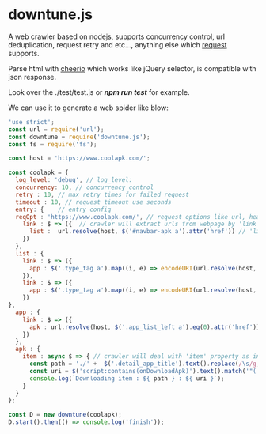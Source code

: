 # downtune.js
A web crawler based on nodejs, supports concurrency control, url deduplication, request retry and etc..., anything else which [request](https://www.npmjs.com/package/request) supports.

Parse html with [cheerio](https://www.npmjs.com/package/cheerio) which works like jQuery selector, is compatible with json response.

Look over the ./test/test.js or ***npm run test***  for example. 

We can use it to generate a web spider like blow:

```js
'use strict';
const url = require('url');
const downtune = require('downtune.js');
const fs = require('fs');

const host = 'https://www.coolapk.com/';

const coolapk = {
  log_level: 'debug', // log_level:
  concurrency: 10, // concurrency control
  retry : 10, // max retry times for failed request
  timeout : 10, // request timeout use seconds
  entry: {    // entry config
  reqOpt : 'https://www.coolapk.com/', // request options like url, headers, method\(GET or POST\), proxy and etc...
    link : $ => ({  // crawler will extract urls from webpage by 'link' property and add these urls to crawler urls queue, $ is a cheerio instance
      list :  url.resolve(host, $('#navbar-apk a').attr('href')) // 'list' property as a tag for specific classification of some webpage those share some common features
    })
  },
  list : {
    link : $ => ({
      app : $('.type_tag a').map((i, e) => encodeURI(url.resolve(host, $(e).attr('href')))).get().slice(0,5)
    }),
    link : $ => ({
      app : $('.type_tag a').map((i, e) => encodeURI(url.resolve(host, $(e).attr('href')))).get().slice(6,10)
    })
},
  app : {
    link : $ => ({
      apk : url.resolve(host, $('.app_list_left a').eq(0).attr('href'))
    })
  },
  apk : {
    item : async $ => { // crawler will deal with 'item' property as information you want to extract from webpage, you can make custom procedure as you want. 
      const path = './' +  $('.detail_app_title').text().replace(/\s/g,'-').replace(/\//g,'.') + '.apk';
      const uri = $('script:contains(onDownloadApk)').text().match('"(.*from=click)"')[1];
      console.log(`Downloading item : ${ path } : ${ uri }`);
    }
  }
};

const D = new downtune(coolapk);
D.start().then(() => console.log('finish'));

```
